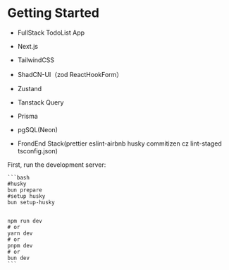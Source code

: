 # Getting Started

- FullStack TodoList App

- Next.js
- TailwindCSS
- ShadCN-UI（zod ReactHookForm）
- Zustand
- Tanstack Query
- Prisma
- pgSQL(Neon)
- FrondEnd Stack(prettier eslint-airbnb husky commitizen cz lint-staged tsconfig.json)

First, run the development server:

    ```bash
    #husky
    bun prepare
    #setup husky
    bun setup-husky


    npm run dev
    # or
    yarn dev
    # or
    pnpm dev
    # or
    bun dev
    ```
